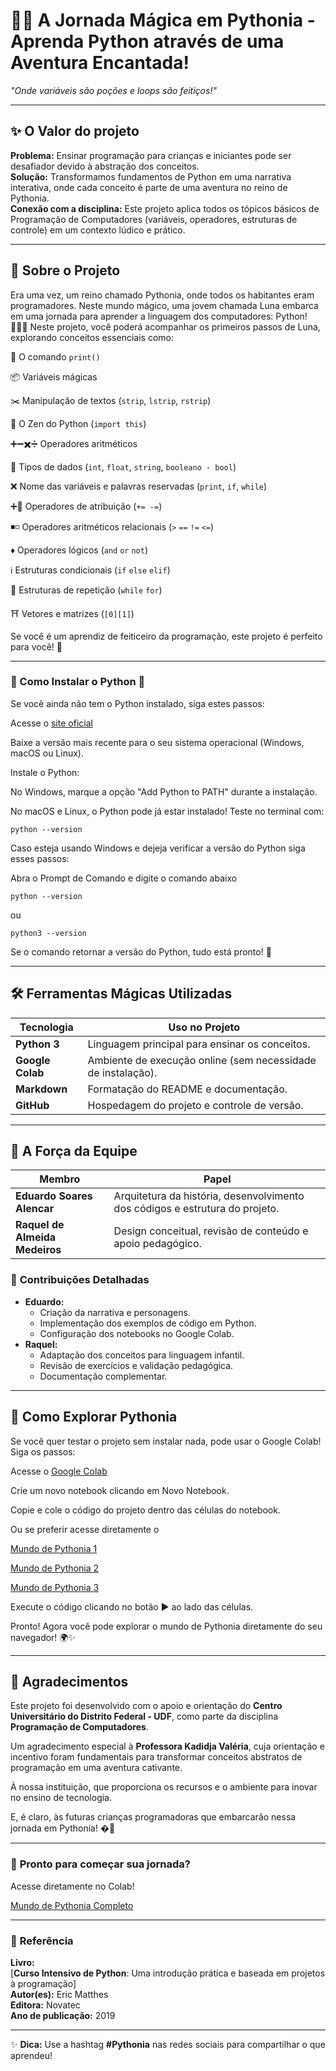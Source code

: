 # 🏰🐍 **A Jornada Mágica em Pythonia** - Aprenda Python através de uma Aventura Encantada!  
 
*"Onde variáveis são poções e loops são feitiços!"*  

---

## ✨ **O Valor do projeto**  
**Problema:** Ensinar programação para crianças e iniciantes pode ser desafiador devido à abstração dos conceitos.  
**Solução:** Transformamos fundamentos de Python em uma narrativa interativa, onde cada conceito é parte de uma aventura no reino de Pythonia.  
**Conexão com a disciplina:** Este projeto aplica todos os tópicos básicos de Programação de Computadores (variáveis, operadores, estruturas de controle) em um contexto lúdico e prático.  

---

## 📖 **Sobre o Projeto**  
Era uma vez, um reino chamado Pythonia, onde todos os habitantes eram programadores. Neste mundo mágico, uma jovem chamada Luna embarca em uma jornada para aprender a linguagem dos computadores: Python! 🧙‍♂️✨
  Neste projeto, você poderá acompanhar os primeiros passos de Luna, explorando conceitos essenciais como:
  
  📢 O comando `print()`
  
  📦 Variáveis mágicas
  
  ✂️ Manipulação de textos (`strip`, `lstrip`, `rstrip`)
  
  📜 O Zen do Python (`import this`)
  
  ➕➖✖️➗ Operadores aritméticos

  🎲 Tipos de dados (`int`, `float`, `string`, `booleano - bool`)

  ❌ Nome das variáveis e palavras reservadas (`print`, `if`, `while`)

  ➕🟰 Operadores de atribuição (`+= -=`)

  ◾◽ Operadores aritméticos relacionais (`>` `==` `!=` `<=`)

  ♦️ Operadores lógicos (`and` `or` `not`)

  ℹ️ Estruturas condicionais (`if` `else` `elif`)

  🔁 Estruturas de repetição (`while` `for`)

  ⛩️ Vetores e matrizes (`[0][1]`)


  Se você é um aprendiz de feiticeiro da programação, este projeto é perfeito para você! 🚀

---

### 🔧 Como Instalar o Python 🐍

  Se você ainda não tem o Python instalado, siga estes passos:
  
  Acesse o [site oficial](https://www.python.org/downloads/)
  
  Baixe a versão mais recente para o seu sistema operacional (Windows, macOS ou Linux).
  
  Instale o Python:
  
  No Windows, marque a opção "Add Python to PATH" durante a instalação.
  
  No macOS e Linux, o Python pode já estar instalado! Teste no terminal com:
  
  `python --version`
  
  Caso esteja usando Windows e dejeja verificar a versão do Python siga esses passos:
  
  Abra o Prompt de Comando e digite o comando abaixo
  
  `python --version`
  
  ou
  
  `python3 --version`
  
  Se o comando retornar a versão do Python, tudo está pronto! 🎉

---

## 🛠️ **Ferramentas Mágicas Utilizadas**  
| Tecnologia          | Uso no Projeto                                                                 |
|---------------------|--------------------------------------------------------------------------------|
| **Python 3**        | Linguagem principal para ensinar os conceitos.                                |
| **Google Colab**    | Ambiente de execução online (sem necessidade de instalação).                  |
| **Markdown**        | Formatação do README e documentação.                                          |
| **GitHub**          | Hospedagem do projeto e controle de versão.                                   |

---

## 👥 **A Força da Equipe**  
| Membro                      | Papel                                                                         |
|-----------------------------|-------------------------------------------------------------------------------|
| **Eduardo Soares Alencar**  | Arquitetura da história, desenvolvimento dos códigos e estrutura do projeto. |
| **Raquel de Almeida Medeiros** | Design conceitual, revisão de conteúdo e apoio pedagógico.                 |

### 🧩 **Contribuições Detalhadas**  
- **Eduardo:**  
  - Criação da narrativa e personagens.  
  - Implementação dos exemplos de código em Python.  
  - Configuração dos notebooks no Google Colab.  
- **Raquel:**  
  - Adaptação dos conceitos para linguagem infantil.  
  - Revisão de exercícios e validação pedagógica.  
  - Documentação complementar.  

---

## 🚀 **Como Explorar Pythonia**  

  Se você quer testar o projeto sem instalar nada, pode usar o Google Colab! Siga os passos:
  
  Acesse o [Google Colab](https://colab.research.google.com/)
  
  Crie um novo notebook clicando em Novo Notebook.
  
  Copie e cole o código do projeto dentro das células do notebook.
  
  Ou se preferir acesse diretamente o 
  
  [Mundo de Pythonia 1](https://colab.research.google.com/drive/1G6an8TZK_wDTWrh5YWkg5jsA0Xi3WoJ6?usp=sharing)
  
  [Mundo de Pythonia 2](https://colab.research.google.com/drive/1-mQPIDc31FoP3ofBYCdtT5iOE5puS4NB?usp=sharing)

  [Mundo de Pythonia 3](https://colab.research.google.com/drive/1WplrhNaSDLW2DtfnzL5viVTT20d7SQah?usp=sharing)
  
  Execute o código clicando no botão ▶️ ao lado das células.
  
  Pronto! Agora você pode explorar o mundo de Pythonia diretamente do seu navegador! 🌍✨

---

## 🌟 **Agradecimentos**  

Este projeto foi desenvolvido com o apoio e orientação do **Centro Universitário do Distrito Federal - UDF**, como parte da disciplina **Programação de Computadores**.  

Um agradecimento especial à **Professora Kadidja Valéria**, cuja orientação e incentivo foram fundamentais para transformar conceitos abstratos de programação em uma aventura cativante.  

À nossa instituição, que proporciona os recursos e o ambiente para inovar no ensino de tecnologia.  

E, é claro, às futuras crianças programadoras que embarcarão nessa jornada em Pythonia! �🐍 

---

### 🔮 **Pronto para começar sua jornada?**  

Acesse diretamente no Colab!  
    
[Mundo de Pythonia Completo](https://colab.research.google.com/drive/1_E3LMO6nxr5zb2uA7wcTKtwXNsy2rU5k?usp=sharing)

--- 

### 📔 **Referência**  
**Livro:**  
[**Curso Intensivo de Python**: Uma introdução prática e baseada em projetos à programação]  
**Autor(es):** Eric Matthes  
**Editora:** Novatec  
**Ano de publicação:** 2019


---

✨ **Dica:** Use a hashtag **#Pythonia** nas redes sociais para compartilhar o que aprendeu!  
